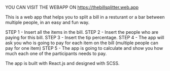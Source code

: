 YOU CAN VISIT THE WEBAPP ON https://thebillsplitter.web.app 

This is a web app that helps you to split a bill in a resturant or a bar between multiple people, in an easy and fun way.

STEP 1 - Insert all the items in the bill.
STEP 2 - Insert the people who are paying for this bill.
STEP 3 - Insert the tip percentage.
STEP 4 - The app will ask you who is going to pay for each item on the bill (multiple people can pay for one item)
STEP 5 - The app is going to calculate and show you how much each one of the participants needs to pay.

The app is built with React.js and designed with SCSS.